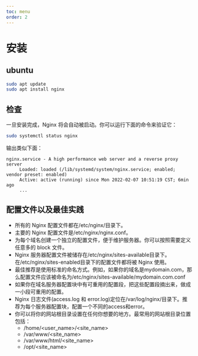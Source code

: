 ```yaml
---
toc: menu
order: 2
---
```


# 安装

## ubuntu

```bash
sudo apt update
sudo apt install nginx
```

## 检查

一旦安装完成，Nginx 将会自动被启动。你可以运行下面的命令来验证它：

```bash
sudo systemctl status nginx
```

输出类似下面：

```
nginx.service - A high performance web server and a reverse proxy server
     Loaded: loaded (/lib/systemd/system/nginx.service; enabled; vendor preset: enabled)
     Active: active (running) since Mon 2022-02-07 10:51:19 CST; 6min ago
     ...
```

## 配置文件以及最佳实践

- 所有的 Nginx 配置文件都在/etc/nginx/目录下。
- 主要的 Nginx 配置文件是/etc/nginx/nginx.conf。
- 为每个域名创建一个独立的配置文件，便于维护服务器。你可以按照需要定义任意多的 block 文件。
- Nginx 服务器配置文件被储存在/etc/nginx/sites-available目录下。在/etc/nginx/sites-enabled目录下的配置文件都将被 Nginx 使用。
- 最佳推荐是使用标准的命名方式。例如，如果你的域名是mydomain.com，那么配置文件应该被命名为/etc/nginx/sites-available/mydomain.com.conf
- 如果你在域名服务器配置块中有可重用的配置段，把这些配置段摘出来，做成一小段可重用的配置。
- Nginx 日志文件(access.log 和 error.log)定位在/var/log/nginx/目录下。推荐为每个服务器配置块，配置一个不同的access和error。
- 你可以将你的网站根目录设置在任何你想要的地方。最常用的网站根目录位置包括：
  - /home/<user_name>/<site_name>
  - /var/www/<site_name>
  - /var/www/html/<site_name>
  - /opt/<site_name>